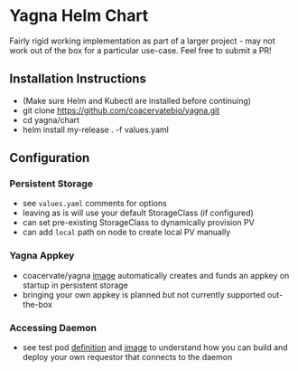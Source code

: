 # Yagna Helm Chart

Fairly rigid working implementation as part of a larger project - may not work out of the box for a particular use-case. Feel free to submit a PR!

## Installation Instructions
- (Make sure Helm and Kubectl are installed before continuing)
- git clone https://github.com/coacervatebio/yagna.git
- cd yagna/chart
- helm install my-release . -f values.yaml

## Configuration

### Persistent Storage
- see `values.yaml` comments for options
- leaving as is will use your default StorageClass (if configured)
- can set pre-existing StorageClass to dynamically provision PV
- can add `local` path on node to create local PV manually

### Yagna Appkey
- coacervate/yagna [image](images/daemon/) automatically creates and funds an appkey on startup in persistent storage
- bringing your own appkey is planned but not currently supported out-the-box

### Accessing Daemon
- see test pod [definition](chart/templates/tests/test_pod.yaml) and [image](images/test_requestor/) to understand how you can build and deploy your own requestor that connects to the daemon
